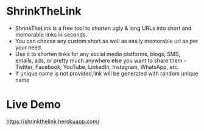 # ShrinkTheLink
* ShrinkTheLink is a free tool to shorten ugly & long URLs into short and memorable links in seconds.
* You can choose any custom short as well as easily memorable url as per your need.
* Use it to shorten links for any social media platforms, blogs, SMS, emails, ads, or pretty much anywhere else you want to share them - Twitter, Facebook, YouTube, LinkedIn, Instagram, WhatsApp, etc.
* If unique name is not provided,link will be generated with random unique name

# Live Demo
https://shrinkthelink.herokuapp.com/
